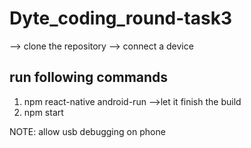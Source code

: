 # Dyte_coding_round-task3
--> clone the repository
--> connect a device
## run following commands
1. npm react-native android-run
-->let it finish the build
2. npm start


NOTE: allow usb debugging on phone
